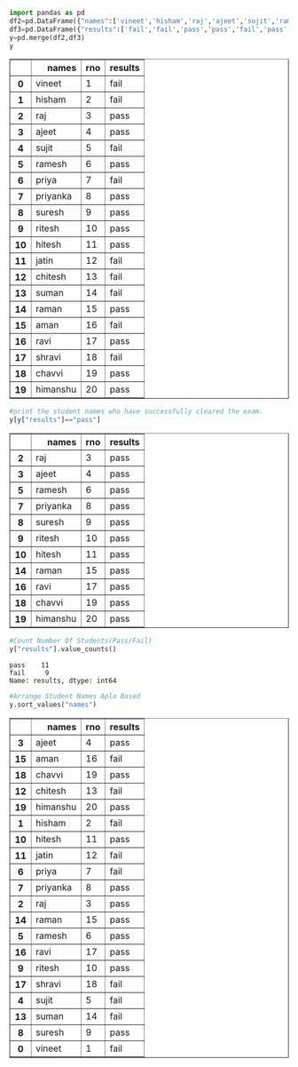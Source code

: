```python
import pandas as pd
df2=pd.DataFrame({"names":['vineet','hisham','raj','ajeet','sujit','ramesh','priya','priyanka','suresh','ritesh','hitesh','jatin','chitesh','suman','raman','aman','ravi','shravi','chavvi','himanshu'],"rno":['1','2','3','4','5','6','7','8','9','10','11','12','13','14','15','16','17','18','19','20']})
df3=pd.DataFrame({"results":['fail','fail','pass','pass','fail','pass','fail','pass','pass','pass','pass','fail','fail','fail','pass','fail','pass','fail','pass','pass'],"rno":['1','2','3','4','5','6','7','8','9','10','11','12','13','14','15','16','17','18','19','20']})
y=pd.merge(df2,df3)
y

```




<div>
<style scoped>
    .dataframe tbody tr th:only-of-type {
        vertical-align: middle;
    }

    .dataframe tbody tr th {
        vertical-align: top;
    }

    .dataframe thead th {
        text-align: right;
    }
</style>
<table border="1" class="dataframe">
  <thead>
    <tr style="text-align: right;">
      <th></th>
      <th>names</th>
      <th>rno</th>
      <th>results</th>
    </tr>
  </thead>
  <tbody>
    <tr>
      <th>0</th>
      <td>vineet</td>
      <td>1</td>
      <td>fail</td>
    </tr>
    <tr>
      <th>1</th>
      <td>hisham</td>
      <td>2</td>
      <td>fail</td>
    </tr>
    <tr>
      <th>2</th>
      <td>raj</td>
      <td>3</td>
      <td>pass</td>
    </tr>
    <tr>
      <th>3</th>
      <td>ajeet</td>
      <td>4</td>
      <td>pass</td>
    </tr>
    <tr>
      <th>4</th>
      <td>sujit</td>
      <td>5</td>
      <td>fail</td>
    </tr>
    <tr>
      <th>5</th>
      <td>ramesh</td>
      <td>6</td>
      <td>pass</td>
    </tr>
    <tr>
      <th>6</th>
      <td>priya</td>
      <td>7</td>
      <td>fail</td>
    </tr>
    <tr>
      <th>7</th>
      <td>priyanka</td>
      <td>8</td>
      <td>pass</td>
    </tr>
    <tr>
      <th>8</th>
      <td>suresh</td>
      <td>9</td>
      <td>pass</td>
    </tr>
    <tr>
      <th>9</th>
      <td>ritesh</td>
      <td>10</td>
      <td>pass</td>
    </tr>
    <tr>
      <th>10</th>
      <td>hitesh</td>
      <td>11</td>
      <td>pass</td>
    </tr>
    <tr>
      <th>11</th>
      <td>jatin</td>
      <td>12</td>
      <td>fail</td>
    </tr>
    <tr>
      <th>12</th>
      <td>chitesh</td>
      <td>13</td>
      <td>fail</td>
    </tr>
    <tr>
      <th>13</th>
      <td>suman</td>
      <td>14</td>
      <td>fail</td>
    </tr>
    <tr>
      <th>14</th>
      <td>raman</td>
      <td>15</td>
      <td>pass</td>
    </tr>
    <tr>
      <th>15</th>
      <td>aman</td>
      <td>16</td>
      <td>fail</td>
    </tr>
    <tr>
      <th>16</th>
      <td>ravi</td>
      <td>17</td>
      <td>pass</td>
    </tr>
    <tr>
      <th>17</th>
      <td>shravi</td>
      <td>18</td>
      <td>fail</td>
    </tr>
    <tr>
      <th>18</th>
      <td>chavvi</td>
      <td>19</td>
      <td>pass</td>
    </tr>
    <tr>
      <th>19</th>
      <td>himanshu</td>
      <td>20</td>
      <td>pass</td>
    </tr>
  </tbody>
</table>
</div>




```python
#print the student names who have successfully cleared the exam. 
y[y["results"]=="pass"]
```




<div>
<style scoped>
    .dataframe tbody tr th:only-of-type {
        vertical-align: middle;
    }

    .dataframe tbody tr th {
        vertical-align: top;
    }

    .dataframe thead th {
        text-align: right;
    }
</style>
<table border="1" class="dataframe">
  <thead>
    <tr style="text-align: right;">
      <th></th>
      <th>names</th>
      <th>rno</th>
      <th>results</th>
    </tr>
  </thead>
  <tbody>
    <tr>
      <th>2</th>
      <td>raj</td>
      <td>3</td>
      <td>pass</td>
    </tr>
    <tr>
      <th>3</th>
      <td>ajeet</td>
      <td>4</td>
      <td>pass</td>
    </tr>
    <tr>
      <th>5</th>
      <td>ramesh</td>
      <td>6</td>
      <td>pass</td>
    </tr>
    <tr>
      <th>7</th>
      <td>priyanka</td>
      <td>8</td>
      <td>pass</td>
    </tr>
    <tr>
      <th>8</th>
      <td>suresh</td>
      <td>9</td>
      <td>pass</td>
    </tr>
    <tr>
      <th>9</th>
      <td>ritesh</td>
      <td>10</td>
      <td>pass</td>
    </tr>
    <tr>
      <th>10</th>
      <td>hitesh</td>
      <td>11</td>
      <td>pass</td>
    </tr>
    <tr>
      <th>14</th>
      <td>raman</td>
      <td>15</td>
      <td>pass</td>
    </tr>
    <tr>
      <th>16</th>
      <td>ravi</td>
      <td>17</td>
      <td>pass</td>
    </tr>
    <tr>
      <th>18</th>
      <td>chavvi</td>
      <td>19</td>
      <td>pass</td>
    </tr>
    <tr>
      <th>19</th>
      <td>himanshu</td>
      <td>20</td>
      <td>pass</td>
    </tr>
  </tbody>
</table>
</div>




```python
#Count Number Of Students(Pass/Fail) 
y["results"].value_counts()
```




    pass    11
    fail     9
    Name: results, dtype: int64




```python
#Arrange Student Names Apla Based
y.sort_values("names")
```




<div>
<style scoped>
    .dataframe tbody tr th:only-of-type {
        vertical-align: middle;
    }

    .dataframe tbody tr th {
        vertical-align: top;
    }

    .dataframe thead th {
        text-align: right;
    }
</style>
<table border="1" class="dataframe">
  <thead>
    <tr style="text-align: right;">
      <th></th>
      <th>names</th>
      <th>rno</th>
      <th>results</th>
    </tr>
  </thead>
  <tbody>
    <tr>
      <th>3</th>
      <td>ajeet</td>
      <td>4</td>
      <td>pass</td>
    </tr>
    <tr>
      <th>15</th>
      <td>aman</td>
      <td>16</td>
      <td>fail</td>
    </tr>
    <tr>
      <th>18</th>
      <td>chavvi</td>
      <td>19</td>
      <td>pass</td>
    </tr>
    <tr>
      <th>12</th>
      <td>chitesh</td>
      <td>13</td>
      <td>fail</td>
    </tr>
    <tr>
      <th>19</th>
      <td>himanshu</td>
      <td>20</td>
      <td>pass</td>
    </tr>
    <tr>
      <th>1</th>
      <td>hisham</td>
      <td>2</td>
      <td>fail</td>
    </tr>
    <tr>
      <th>10</th>
      <td>hitesh</td>
      <td>11</td>
      <td>pass</td>
    </tr>
    <tr>
      <th>11</th>
      <td>jatin</td>
      <td>12</td>
      <td>fail</td>
    </tr>
    <tr>
      <th>6</th>
      <td>priya</td>
      <td>7</td>
      <td>fail</td>
    </tr>
    <tr>
      <th>7</th>
      <td>priyanka</td>
      <td>8</td>
      <td>pass</td>
    </tr>
    <tr>
      <th>2</th>
      <td>raj</td>
      <td>3</td>
      <td>pass</td>
    </tr>
    <tr>
      <th>14</th>
      <td>raman</td>
      <td>15</td>
      <td>pass</td>
    </tr>
    <tr>
      <th>5</th>
      <td>ramesh</td>
      <td>6</td>
      <td>pass</td>
    </tr>
    <tr>
      <th>16</th>
      <td>ravi</td>
      <td>17</td>
      <td>pass</td>
    </tr>
    <tr>
      <th>9</th>
      <td>ritesh</td>
      <td>10</td>
      <td>pass</td>
    </tr>
    <tr>
      <th>17</th>
      <td>shravi</td>
      <td>18</td>
      <td>fail</td>
    </tr>
    <tr>
      <th>4</th>
      <td>sujit</td>
      <td>5</td>
      <td>fail</td>
    </tr>
    <tr>
      <th>13</th>
      <td>suman</td>
      <td>14</td>
      <td>fail</td>
    </tr>
    <tr>
      <th>8</th>
      <td>suresh</td>
      <td>9</td>
      <td>pass</td>
    </tr>
    <tr>
      <th>0</th>
      <td>vineet</td>
      <td>1</td>
      <td>fail</td>
    </tr>
  </tbody>
</table>
</div>


